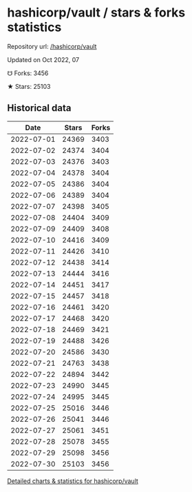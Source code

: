 # hashicorp/vault / stars & forks statistics

Repository url: [/hashicorp/vault](https://github.com/hashicorp/vault)

Updated on Oct 2022, 07

☋ Forks: 3456

★ Stars: 25103

## Historical data
| Date | Stars | Forks |
|------|-------|-------|
| 2022-07-01 | 24369 | 3403 | 
| 2022-07-02 | 24374 | 3404 | 
| 2022-07-03 | 24376 | 3403 | 
| 2022-07-04 | 24378 | 3404 | 
| 2022-07-05 | 24386 | 3404 | 
| 2022-07-06 | 24389 | 3404 | 
| 2022-07-07 | 24398 | 3405 | 
| 2022-07-08 | 24404 | 3409 | 
| 2022-07-09 | 24409 | 3408 | 
| 2022-07-10 | 24416 | 3409 | 
| 2022-07-11 | 24426 | 3410 | 
| 2022-07-12 | 24438 | 3414 | 
| 2022-07-13 | 24444 | 3416 | 
| 2022-07-14 | 24451 | 3417 | 
| 2022-07-15 | 24457 | 3418 | 
| 2022-07-16 | 24461 | 3420 | 
| 2022-07-17 | 24468 | 3420 | 
| 2022-07-18 | 24469 | 3421 | 
| 2022-07-19 | 24488 | 3426 | 
| 2022-07-20 | 24586 | 3430 | 
| 2022-07-21 | 24763 | 3438 | 
| 2022-07-22 | 24894 | 3442 | 
| 2022-07-23 | 24990 | 3445 | 
| 2022-07-24 | 24995 | 3445 | 
| 2022-07-25 | 25016 | 3446 | 
| 2022-07-26 | 25041 | 3446 | 
| 2022-07-27 | 25061 | 3451 | 
| 2022-07-28 | 25078 | 3455 | 
| 2022-07-29 | 25098 | 3456 | 
| 2022-07-30 | 25103 | 3456 | 


[Detailed charts & statistics for hashicorp/vault](https://reviewgithub.com/rep/hashicorp/vault)
